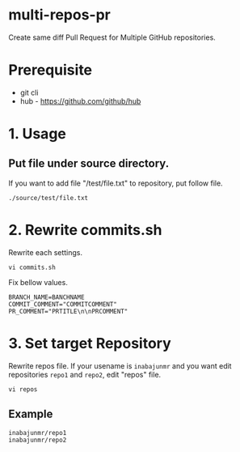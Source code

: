 # multi-repos-pr
Create same diff Pull Request for Multiple GitHub repositories.

# Prerequisite
 * git cli
 * hub - https://github.com/github/hub

# 1. Usage
## Put file under source directory.
If you want to add file "/test/file.txt" to repository, put follow file.

`./source/test/file.txt`

# 2. Rewrite commits.sh

Rewrite each settings.

```
vi commits.sh
```

Fix bellow values.

```
BRANCH_NAME=BANCHNAME
COMMIT_COMMENT="COMMITCOMMENT"
PR_COMMENT="PRTITLE\n\nPRCOMMENT"
```

# 3. Set target Repository

Rewrite repos file.
If your usename is `inabajunmr` and you want edit repositories `repo1` and `repo2`, edit "repos" file.

```
vi repos
```

## Example
```
inabajunmr/repo1
inabajunmr/repo2
```
